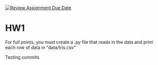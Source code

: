 [![Review Assignment Due Date](https://classroom.github.com/assets/deadline-readme-button-22041afd0340ce965d47ae6ef1cefeee28c7c493a6346c4f15d667ab976d596c.svg)](https://classroom.github.com/a/Uqi9uFTn)
# HW1

For full points, you must create a .py file that reads in the data and print each row of data in "data/Iris.csv" 

Testing commits
